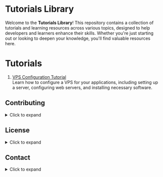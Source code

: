 # Tutorials Library

Welcome to the **Tutorials Library**! This repository contains a collection of tutorials and learning resources across various topics, designed to help developers and learners enhance their skills. Whether you're just starting out or looking to deepen your knowledge, you'll find valuable resources here.

# Tutorials

1. [VPS Configuration Tutorial](https://github.com/GylanSalih/Tutorials-Library/blob/main/HowToConfigVPS/HowToConfigVPS.md)  
   Learn how to configure a VPS for your applications, including setting up a server, configuring web servers, and installing necessary software.

## Contributing

<details>
  <summary>Click to expand</summary>

We welcome contributions! If you'd like to add a new tutorial or improve an existing one, follow these steps:

1. Fork the repository
2. Create a new branch (`git checkout -b feature-name`)
3. Make your changes
4. Commit your changes (`git commit -am 'Add new tutorial'`)
5. Push to the branch (`git push origin feature-name`)
6. Create a new Pull Request

Please ensure that your tutorials are well-organized and written in Markdown.

</details>

## License

<details>
  <summary>Click to expand</summary>

This repository is licensed under the MIT License - see the [LICENSE](LICENSE) file for details.

</details>

## Contact

<details>
  <summary>Click to expand</summary>

For questions, suggestions, or contributions, feel free to reach out:

- **Email**: your.email@example.com
- **Twitter**: [@yourhandle](https://twitter.com/yourhandle)

</details>

